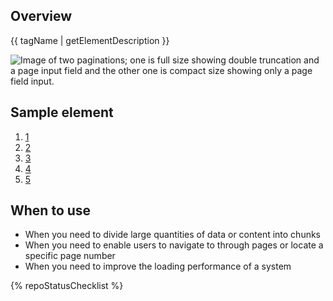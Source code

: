 ## Overview

{{ tagName | getElementDescription }}

<uxdot-example width-adjustment="794px">
  <img src="{{ './pagination-sample.png' | url }}" alt="Image of two paginations; one is full size showing double truncation and a page input field and the other one is compact size showing only a page field input.">
</uxdot-example>


## Sample element

<rh-pagination>
  <ol>
    <li><a href="#1">1</a></li>
    <li><a href="#2">2</a></li>
    <li><a href="#3">3</a></li>
    <li><a href="#4">4</a></li>
    <li><a href="#5">5</a></li>
  </ol>
</rh-pagination>

## When to use
  - When you need to divide large quantities of data or content into chunks
  - When you need to enable users to navigate to through pages or locate a specific page number
  - When you need to improve the loading performance of a system

{% repoStatusChecklist %}
